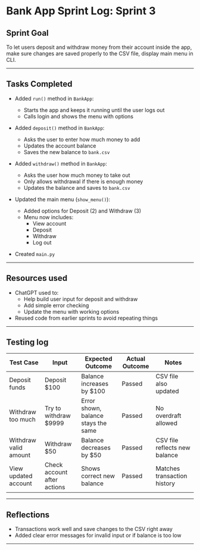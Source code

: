 # Bank App Sprint Log: Sprint 3

## Sprint Goal
To let users deposit and withdraw money from their account inside the app, make sure changes are saved properly to the CSV file, display main menu in CLI. 

---

## Tasks Completed

- Added `run()` method in `BankApp`:
  - Starts the app and keeps it running until the user logs out
  - Calls login and shows the menu with options

- Added `deposit()` method in `BankApp`:
  - Asks the user to enter how much money to add
  - Updates the account balance
  - Saves the new balance to `bank.csv`

- Added `withdraw()` method in `BankApp`:
  - Asks the user how much money to take out
  - Only allows withdrawal if there is enough money
  - Updates the balance and saves to `bank.csv`

- Updated the main menu (`show_menu()`):
  - Added options for Deposit (2) and Withdraw (3)
  - Menu now includes:
    - View account
    - Deposit
    - Withdraw
    - Log out

- Created `main.py`
---

## Resources used
- ChatGPT used to:
  - Help build user input for deposit and withdraw
  - Add simple error checking
  - Update the menu with working options
- Reused code from earlier sprints to avoid repeating things

---

## Testing log

| Test Case             | Input                      | Expected Outcome                     | Actual Outcome  | Notes                         |
|-----------------------|----------------------------|--------------------------------------|------------------|-------------------------------|
| Deposit funds         | Deposit $100               | Balance increases by $100            | Passed           | CSV file also updated         |
| Withdraw too much     | Try to withdraw $9999      | Error shown, balance stays the same  | Passed           | No overdraft allowed          |
| Withdraw valid amount | Withdraw $50               | Balance decreases by $50             | Passed           | CSV file reflects new balance |
| View updated account  | Check account after actions| Shows correct new balance            | Passed           | Matches transaction history   |

---

## Reflections

- Transactions work well and save changes to the CSV right away
- Added clear error messages for invalid input or if balance is too low
---